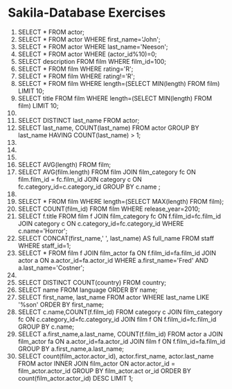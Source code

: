 # Sakila-Database Exercises

1. SELECT * FROM actor;
2. SELECT * FROM actor WHERE first_name='John';
3. SELECT * FROM actor WHERE last_name='Neeson';
4. SELECT * FROM actor WHERE (actor_id%10)=0;
5. SELECT description FROM film WHERE film_id=100;
6. SELECT * FROM film WHERE rating='R';
7. SELECT * FROM film WHERE rating!='R';
8. SELECT * FROM film WHERE length=(SELECT MIN(length) FROM film) LIMIT 10;
9. SELECT title FROM film WHERE length=(SELECT MIN(length) FROM film) LIMIT 10;
10.
11. SELECT DISTINCT last_name FROM actor;
12. SELECT last_name, COUNT(last_name) FROM actor GROUP BY last_name HAVING COUNT(last_name) > 1;
13.
14.
15.
16. SELECT AVG(length) FROM film;
17. SELECT AVG(film.length) FROM film JOIN film_category fc ON film.film_id = fc.film_id JOIN category c ON fc.category_id=c.category_id GROUP BY c.name ;
18. 
19. SELECT * FROM film WHERE length=(SELECT MAX(length) FROM film);
20. SELECT COUNT(film_id) FROM film WHERE release_year=2010;
21. SELECT f.title FROM film f JOIN film_category fc ON f.film_id=fc.film_id JOIN category c ON c.category_id=fc.category_id WHERE c.name='Horror';
22. SELECT CONCAT(first_name,' ', last_name) AS full_name FROM staff WHERE staff_id=1;
23. SELECT * FROM film f JOIN film_actor fa ON f.film_id=fa.film_id JOIN actor a ON a.actor_id=fa.actor_id WHERE a.first_name='Fred' AND a.last_name='Costner';
24.
25. SELECT DISTINCT COUNT(country) FROM country;
  1. SELECT name FROM language ORDER BY name;
26. SELECT first_name, last_name FROM actor WHERE last_name LIKE '%son' ORDER BY first_name;
27. SELECT c.name,COUNT(f.film_id) FROM category c JOIN film_category fc ON c.category_id=fc.category_id JOIN film f ON f.film_id=fc.film_id GROUP BY c.name;
28. SELECT a.first_name,a.last_name, COUNT(f.film_id) FROM actor a JOIN film_actor fa ON a.actor_id=fa.actor_id JOIN film f ON f.film_id=fa.film_id GROUP BY a.first_name,a.last_name;
29. SELECT count(film_actor.actor_id), actor.first_name, actor.last_name  FROM actor INNER JOIN film_actor ON actor.actor_id = film_actor.actor_id GROUP BY film_actor.act
or_id ORDER BY count(film_actor.actor_id) DESC LIMIT 1;
